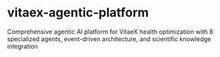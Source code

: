# vitaex-agentic-platform
Comprehensive agentic AI platform for VitaeX health optimization with 8 specialized agents, event-driven architecture, and scientific knowledge integration
